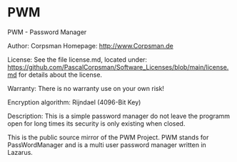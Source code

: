# PWM

PWM - Password Manager

Author: Corpsman
Homepage: http://www.Corpsman.de

License:
  See the file license.md, located under:
  https://github.com/PascalCorpsman/Software_Licenses/blob/main/license.md
  for details about the license.

Warranty: There is no warranty use on your own risk!

Encryption algorithm: Rijndael (4096-Bit Key)

Description:
   This is a simple password manager
   do not leave the programm open for long times
   its security is only existing when closed.

This is the public source mirror of the PWM Project. PWM stands for PassWordManager and is a multi user password manager written in Lazarus.


